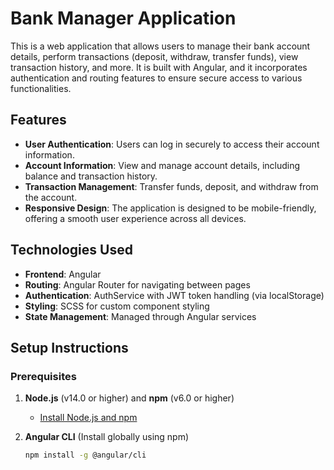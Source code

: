 # Bank Manager Application

This is a web application that allows users to manage their bank account details, perform transactions (deposit, withdraw, transfer funds), view transaction history, and more. It is built with Angular, and it incorporates authentication and routing features to ensure secure access to various functionalities.

## Features

- **User Authentication**: Users can log in securely to access their account information.
- **Account Information**: View and manage account details, including balance and transaction history.
- **Transaction Management**: Transfer funds, deposit, and withdraw from the account.
- **Responsive Design**: The application is designed to be mobile-friendly, offering a smooth user experience across all devices.

## Technologies Used

- **Frontend**: Angular
- **Routing**: Angular Router for navigating between pages
- **Authentication**: AuthService with JWT token handling (via localStorage)
- **Styling**: SCSS for custom component styling
- **State Management**: Managed through Angular services

## Setup Instructions

### Prerequisites

1. **Node.js** (v14.0 or higher) and **npm** (v6.0 or higher)

   - [Install Node.js and npm](https://nodejs.org/)

2. **Angular CLI** (Install globally using npm)
   ```bash
   npm install -g @angular/cli
   ```

